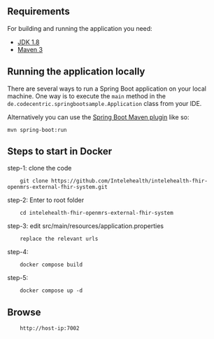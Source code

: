 
## Requirements

For building and running the application you need:

- [JDK 1.8](http://www.oracle.com/technetwork/java/javase/downloads/jdk8-downloads-2133151.html)
- [Maven 3](https://maven.apache.org)

## Running the application locally

There are several ways to run a Spring Boot application on your local machine. One way is to execute the `main` method in the `de.codecentric.springbootsample.Application` class from your IDE.

Alternatively you can use the [Spring Boot Maven plugin](https://docs.spring.io/spring-boot/docs/current/reference/html/build-tool-plugins-maven-plugin.html) like so:

```shell
mvn spring-boot:run
```





## Steps to start in Docker

step-1: clone the code

        git clone https://github.com/Intelehealth/intelehealth-fhir-openmrs-external-fhir-system.git

step-2: Enter to root folder

        cd intelehealth-fhir-openmrs-external-fhir-system
        
step-3: edit src/main/resources/application.properties

        replace the relevant urls

step-4: 

        docker compose build

step-5: 

        docker compose up -d


## Browse

        http://host-ip:7002   
